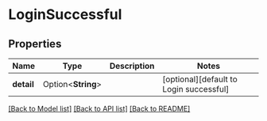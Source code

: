 # LoginSuccessful

## Properties

Name | Type | Description | Notes
------------ | ------------- | ------------- | -------------
**detail** | Option<**String**> |  | [optional][default to Login successful]

[[Back to Model list]](../README.md#documentation-for-models) [[Back to API list]](../README.md#documentation-for-api-endpoints) [[Back to README]](../README.md)


